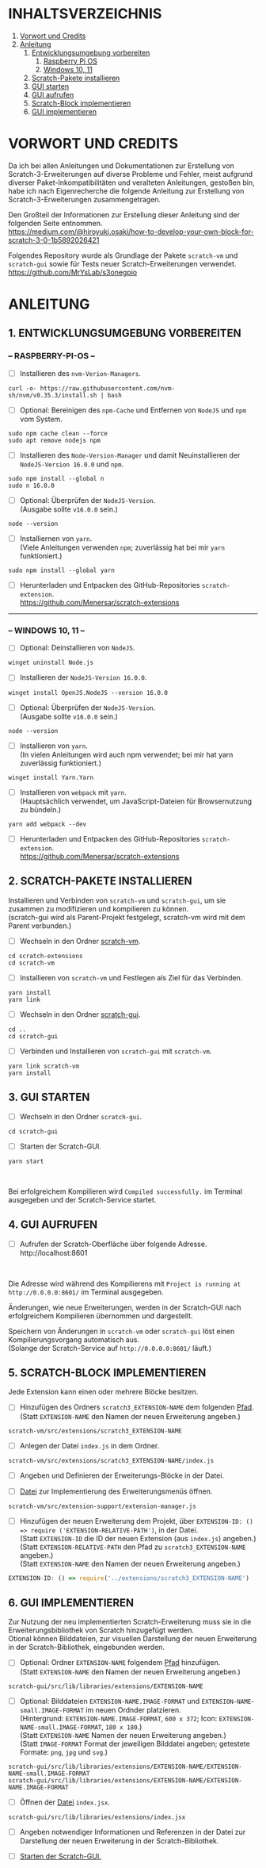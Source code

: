 # INHALTSVERZEICHNIS
1. [Vorwort und Credits](#h0)
2. [Anleitung](#h1)
	1. [Entwicklungsumgebung vorbereiten](#h1-1)
		1. [Raspberry Pi OS](#h1-1-1)
		2. [Windows 10, 11](#h1-1-2)
	2. [Scratch-Pakete installieren](#h2)
	3. [GUI starten](#h3)
	4. [GUI aufrufen](#h4)
	5. [Scratch-Block implementieren](#h5)
	6. [GUI implementieren](#h6)

# VORWORT UND CREDITS <a name="h0"></a>

Da ich bei allen Anleitungen und Dokumentationen zur Erstellung von Scratch-3-Erweiterungen auf diverse Probleme und Fehler, meist aufgrund diverser Paket-Inkompatibilitäten und veralteten Anleitungen, gestoßen bin, habe ich nach Eigenrecherche die folgende Anleitung zur Erstellung von Scratch-3-Erweiterungen zusammengetragen.

Den Großteil der Informationen zur Erstellung dieser Anleitung sind der folgenden Seite entnommen. <br />
https://medium.com/@hiroyuki.osaki/how-to-develop-your-own-block-for-scratch-3-0-1b5892026421


Folgendes Repository wurde als Grundlage der Pakete `scratch-vm` und `scratch-gui` sowie für Tests neuer Scratch-Erweiterungen verwendet. <br />
https://github.com/MrYsLab/s3onegpio

# ANLEITUNG <a name="h1"></a>

## 1. ENTWICKLUNGSUMGEBUNG VORBEREITEN <a name="h1-1"></a>

### – RASPBERRY-PI-OS – <a name="h1-1-1"></a>
	
- [ ] Installieren des `nvm-Verion-Managers`.	
```console
curl -o- https://raw.githubusercontent.com/nvm-sh/nvm/v0.35.3/install.sh | bash
```

- [ ] Optional: Bereinigen des `npm-Cache` und Entfernen von `NodeJS` und `npm` vom System.
```console
sudo npm cache clean --force
sudo apt remove nodejs npm
```

- [ ] Installieren des `Node-Version-Manager` und damit Neuinstallieren der `NodeJS-Version 16.0.0` und `npm`.
```console
sudo npm install --global n
sudo n 16.0.0
```

- [ ] Optional: Überprüfen der `NodeJS-Version`. <br />
(Ausgabe sollte `v16.0.0` sein.)
```console
node --version
```

- [ ] Installiernen von `yarn`. <br />
(Viele Anleitungen verwenden `npm`; zuverlässig hat bei mir `yarn` funktioniert.)
```console
sudo npm install --global yarn
```

- [ ] Herunterladen und Entpacken des GitHub-Repositories `scratch-extension`. <br />
https://github.com/Menersar/scratch-extensions

---

### – WINDOWS 10, 11 – <a name="h1-1-2"></a>

- [ ] Optional: Deinstallieren von `NodeJS`. <br />
```console
winget uninstall Node.js
```

- [ ] Installieren der `NodeJS-Version 16.0.0`. <br />
```console
winget install OpenJS.NodeJS --version 16.0.0
```

- [ ] Optional: Überprüfen der `NodeJS-Version`. <br />
(Ausgabe sollte `v16.0.0` sein.)
```console
node --version
```

- [ ] Installieren von `yarn`. <br />
(In vielen Anleitungen wird auch npm verwendet; bei mir hat yarn zuverlässig funktioniert.)
```console
winget install Yarn.Yarn
```

- [ ] Installieren von `webpack` mit `yarn`. <br />
(Hauptsächlich verwendet, um JavaScript-Dateien für Browsernutzung zu bündeln.)
```console
yarn add webpack --dev
```

- [ ] Herunterladen und Entpacken des GitHub-Repositories `scratch-extension`. <br />
https://github.com/Menersar/scratch-extensions

## 2. SCRATCH-PAKETE INSTALLIEREN <a name="h2"></a>
		
Installieren und Verbinden von `scratch-vm` und `scratch-gui`, um sie zusammen zu modifizieren und kompilieren zu können. <br />
(scratch-gui wird als Parent-Projekt festgelegt, scratch-vm wird mit dem Parent verbunden.)

- [ ] Wechseln in den Ordner [scratch-vm](/scratch-vm).
```console
cd scratch-extensions
cd scratch-vm
```

- [ ] Installieren von `scratch-vm` und Festlegen als Ziel für das Verbinden.
```console
yarn install
yarn link
```

- [ ] Wechseln in den Ordner [scratch-gui](/scratch-gui).
```console
cd ..
cd scratch-gui 
```

- [ ] Verbinden und Installieren von `scratch-gui` mit `scratch-vm`.
```console
yarn link scratch-vm 
yarn install
```

## 3. GUI STARTEN <a name="h3"></a>

- [ ] Wechseln in den Ordner `scratch-gui`.
```console	
cd scratch-gui
```

- [ ] Starten der Scratch-GUI.
```console
yarn start
```

<br />

Bei erfolgreichem Kompilieren wird `Compiled successfully.` im Terminal ausgegeben und der Scratch-Service startet.

## 4. GUI AUFRUFEN <a name="h4"></a>

- [ ] Aufrufen der Scratch-Oberfläche über folgende Adresse. <br />
http://localhost:8601

<br />

Die Adresse wird während des Kompilierens mit `Project is running at http://0.0.0.0:8601/` im Terminal ausgegeben.

Änderungen, wie neue Erweiterungen, werden in der Scratch-GUI nach erfolgreichem Kompilieren übernommen und dargestellt.

Speichern von Änderungen in `scratch-vm` oder `scratch-gui` löst einen Kompilierungsvorgang automatisch aus. <br />
(Solange der Scratch-Service auf `http://0.0.0.0:8601/` läuft.)

## 5. SCRATCH-BLOCK IMPLEMENTIEREN <a name="h5"></a>
		
Jede Extension kann einen oder mehrere Blöcke besitzen.
	
- [ ] Hinzufügen des Ordners `scratch3_EXTENSION-NAME` dem folgenden [Pfad](/scratch-vm/src/extensions). <br />
(Statt `EXTENSION-NAME` den Namen der neuen Erweiterung angeben.)
```console
scratch-vm/src/extensions/scratch3_EXTENSION-NAME
```

- [ ] Anlegen der Datei `index.js` in dem Ordner. <br />
```console
scratch-vm/src/extensions/scratch3_EXTENSION-NAME/index.js
```

- [ ] Angeben und Definieren der Erweiterungs-Blöcke in der Datei.

- [ ] [Datei](/scratch-vm/src/extension-support/extension-manager.js) zur Implementierung des Erweiterungsmenüs öffnen.
```console
scratch-vm/src/extension-support/extension-manager.js
```

- [ ] Hinzufügen der neuen Erweiterung dem Projekt, über `EXTENSION-ID: () => require ('EXTENSION-RELATIVE-PATH')`, in der Datei. <br />
(Statt `EXTENSION-ID` die ID der neuen Extension (aus `index.js`) angeben.) <br />
(Statt `EXTENSION-RELATIVE-PATH` den Pfad zu `scratch3_EXTENSION-NAME` angeben.) <br />
(Statt `EXTENSION-NAME` den Namen der neuen Erweiterung angeben.)
```javascript
EXTENSION-ID: () => require('../extensions/scratch3_EXTENSION-NAME')
```

## 6. GUI IMPLEMENTIEREN <a name="h6"></a>

Zur Nutzung der neu implementierten Scratch-Erweiterung muss sie in die Erweiterungsbibliothek von Scratch hinzugefügt werden. <br />
Otional können Bilddateien, zur visuellen Darstellung der neuen Erweiterung in der Scratch-Bibliothek, eingebunden werden. <br />

- [ ] Optional: Ordner `EXTENSION-NAME` folgendem [Pfad](/scratch-gui/src/lib/libraries/extensions) hinzufügen. <br />
(Statt `EXTENSION-NAME` den Namen der neuen Erweiterung angeben.) <br />
```console
scratch-gui/src/lib/libraries/extensions/EXTENSION-NAME
```

- [ ] Optional: Bilddateien `EXTENSION-NAME.IMAGE-FORMAT` und `EXTENSION-NAME-small.IMAGE-FORMAT` im neuen Ordnder platzieren. <br />
(Hintergrund: `EXTENSION-NAME.IMAGE-FORMAT`, `600 x 372`; Icon: `EXTENSION-NAME-small.IMAGE-FORMAT`, `180 x 180`.) <br />
(Statt `EXTENSION-NAME` Namen der neuen Erweiterung angeben.) <br />
(Statt `IMAGE-FORMAT` Format der jeweiligen Bilddatei angeben; getestete Formate: `png`, `jpg` und `svg`.) <br />
```console
scratch-gui/src/lib/libraries/extensions/EXTENSION-NAME/EXTENSION-NAME-small.IMAGE-FORMAT
scratch-gui/src/lib/libraries/extensions/EXTENSION-NAME/EXTENSION-NAME.IMAGE-FORMAT
```

- [ ] Öffnen der [Datei](scratch-gui/src/lib/libraries/extensions/index.jsx) `index.jsx`.	
```console
scratch-gui/src/lib/libraries/extensions/index.jsx
```

- [ ] Angeben notwendiger Informationen und Referenzen in der Datei zur Darstellung der neuen Erweiterung in der Scratch-Bibliothek.
	
- [ ] [Starten der Scratch-GUI.](https://github.com/Menersar/scratch-extensions/edit/main/README.md#3-gui-starten)
